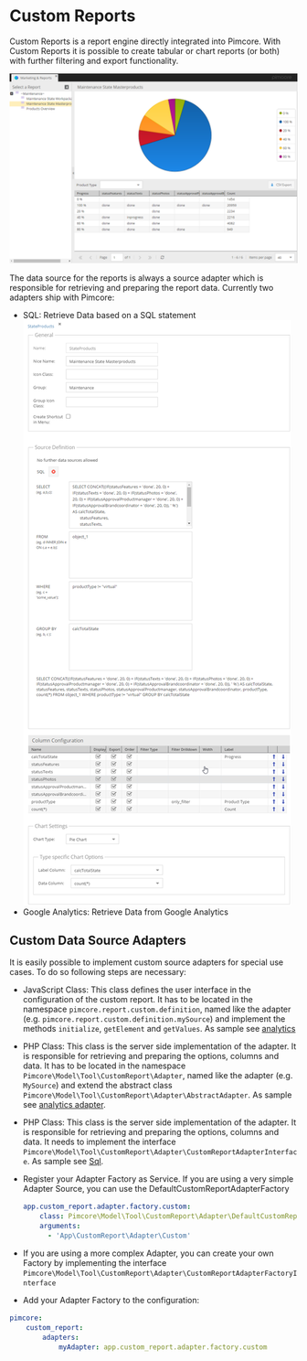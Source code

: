 # Custom Reports

Custom Reports is a report engine directly integrated into Pimcore. With Custom Reports it is possible to create tabular
or chart reports (or both) with further filtering and export functionality. 

![Custom Reports](../img/custom-reports.png)

The data source for the reports is always a source adapter which is responsible for retrieving and preparing the report
data. Currently two adapters ship with Pimcore: 
- SQL: Retrieve Data based on a SQL statement
![Custom Reports Configuration](../img/custom-reports-config.png)
- Google Analytics: Retrieve Data from Google Analytics 


## Custom Data Source Adapters
It is easily possible to implement custom source adapters for special use cases. To do so following steps are necessary: 

- JavaScript Class: This class defines the user interface in the configuration of the custom report. It has to be located in 
the namespace `pimcore.report.custom.definition`, named like the adapter (e.g. `pimcore.report.custom.definition.mySource`)
 and implement the methods `initialize`, `getElement` and `getValues`. As sample see [analytics](https://github.com/pimcore/pimcore/blob/master/pimcore/static6/js/pimcore/report/custom/definitions/analytics.js)
- PHP Class: This class is the server side implementation of the adapter. It is responsible for retrieving and preparing 
the options, columns and data. It has to be located in the namespace `Pimcore\Model\Tool\CustomReport\Adapter`, named like
the adapter (e.g. `MySource`) and extend the abstract class `Pimcore\Model\Tool\CustomReport\Adapter\AbstractAdapter`. As sample see
 [analytics adapter](https://github.com/pimcore/pimcore/blob/master/pimcore/models/Tool/CustomReport/Adapter/Analytics.php). 

- PHP Class: This class is the server side implementation of the adapter. It is responsible for retrieving and preparing
the options, columns and data. It needs to implement the interface `Pimcore\Model\Tool\CustomReport\Adapter\CustomReportAdapterInterface`. As sample see
 [Sql](https://github.com/pimcore/pimcore/blob/master/pimcore/models/Tool/CustomReport/Adapter/Sql.php).
- Register your Adapter Factory as Service. If you are using a very simple Adapter Source, you can use the DefaultCustomReportAdapterFactory
  ```yml
  app.custom_report.adapter.factory.custom:
      class: Pimcore\Model\Tool\CustomReport\Adapter\DefaultCustomReportAdapterFactory
      arguments:
        - 'App\CustomReport\Adapter\Custom'
  ```
- If you are using a more complex Adapter, you can create your own Factory by implementing the interface `Pimcore\Model\Tool\CustomReport\Adapter\CustomReportAdapterFactoryInterface`
- Add your Adapter Factory to the configuration:

```yml
pimcore:
    custom_report:
        adapters:
            myAdapter: app.custom_report.adapter.factory.custom

````


